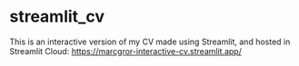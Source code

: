# streamlit_cv
This is an interactive version of my CV made using Streamlit, and hosted in Streamlit Cloud: https://marcgror-interactive-cv.streamlit.app/

